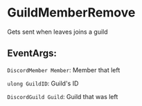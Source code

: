 GuildMemberRemove
==============
Gets sent when leaves joins a guild

## EventArgs:
`DiscordMember Member`: Member that left

`ulong GuildID`: Guild's ID

`DiscordGuild Guild`: Guild that was left
